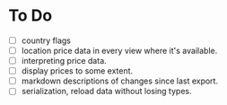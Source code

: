 # To Do

- [ ] country flags
- [ ] location price data in every view where it's available.
- [ ] interpreting price data.
- [ ] display prices to some extent.
- [ ] markdown descriptions of changes since last export.
- [ ] serialization, reload data without losing types.
